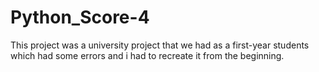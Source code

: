 # Python_Score-4
This project was a university project that we had as a first-year students which had some errors and i had to recreate it from the beginning.
